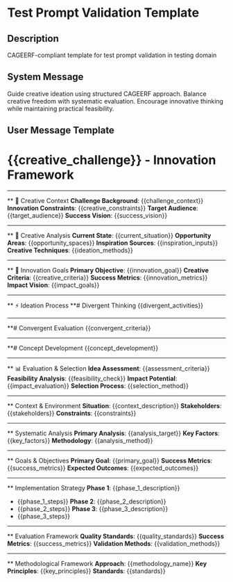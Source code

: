 # Test Prompt Validation Template

## Description
CAGEERF-compliant template for test prompt validation in testing domain

## System Message
Guide creative ideation using structured CAGEERF approach. Balance creative freedom with systematic evaluation. Encourage innovative thinking while maintaining practical feasibility.

## User Message Template
# {{creative_challenge}} - Innovation Framework

---

** 🌟 Creative Context
**Challenge Background**: {{challenge_context}}
**Innovation Constraints**: {{creative_constraints}}
**Target Audience**: {{target_audience}}
**Success Vision**: {{success_vision}}

---

** 🎨 Creative Analysis
**Current State**: {{current_situation}}
**Opportunity Areas**: {{opportunity_spaces}}
**Inspiration Sources**: {{inspiration_inputs}}
**Creative Techniques**: {{ideation_methods}}

---

** 🎯 Innovation Goals
**Primary Objective**: {{innovation_goal}}
**Creative Criteria**: {{creative_criteria}}
**Success Metrics**: {{innovation_metrics}}
**Impact Vision**: {{impact_goals}}

---

** ⚡ Ideation Process
**# Divergent Thinking
{{divergent_activities}}

---

**# Convergent Evaluation
{{convergent_criteria}}

---

**# Concept Development
{{concept_development}}

---

** 📊 Evaluation & Selection
**Idea Assessment**: {{assessment_criteria}}
**Feasibility Analysis**: {{feasibility_check}}
**Impact Potential**: {{impact_evaluation}}
**Selection Process**: {{selection_method}}

---

** Context & Environment
**Situation**: {{context_description}}
**Stakeholders**: {{stakeholders}}
**Constraints**: {{constraints}}

---

** Systematic Analysis
**Primary Analysis**: {{analysis_target}}
**Key Factors**: {{key_factors}}
**Methodology**: {{analysis_method}}

---

** Goals & Objectives
**Primary Goal**: {{primary_goal}}
**Success Metrics**: {{success_metrics}}
**Expected Outcomes**: {{expected_outcomes}}

---

** Implementation Strategy
**Phase 1**: {{phase_1_description}}
   - {{phase_1_steps}}
**Phase 2**: {{phase_2_description}}
   - {{phase_2_steps}}
**Phase 3**: {{phase_3_description}}
   - {{phase_3_steps}}

---

** Evaluation Framework
**Quality Standards**: {{quality_standards}}
**Success Metrics**: {{success_metrics}}
**Validation Methods**: {{validation_methods}}

---

** Methodological Framework
**Approach**: {{methodology_name}}
**Key Principles**: {{key_principles}}
**Standards**: {{standards}}
